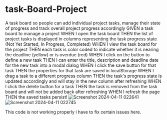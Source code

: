 # task-Board-Project
A task board so people can add individual project tasks, manage their state of progress and track overall project progress accordingly
GIVEN a task board to manage a project
WHEN I open the task board
THEN the list of project tasks is displayed in columns representing the task progress state (Not Yet Started, In Progress, Completed)
WHEN I view the task board for the project
THEN each task is color coded to indicate whether it is nearing the deadline (yellow) or is overdue (red)
WHEN I click on the button to define a new task
THEN I can enter the title, description and deadline date for the new task into a modal dialog
WHEN I click the save button for that task
THEN the properties for that task are saved in localStorage
WHEN I drag a task to a different progress column
THEN the task's progress state is updated accordingly and will stay in the new column after refreshing
WHEN I click the delete button for a task
THEN the task is removed from the task board and will not be added back after refreshing
WHEN I refresh the page
THEN the saved tasks persist!
![Screenshot 2024-04-11 022641](https://github.com/SoniiPP/task-Board-Project/assets/157616916/afeec25d-c8d0-4fe2-9f0a-424c066b11e2)
![Screenshot 2024-04-11 022745](https://github.com/SoniiPP/task-Board-Project/assets/157616916/cf4eaeb8-9e69-49b6-bc31-41760c4a3a35)

This code is not working properly i have to fix certain issues here.
